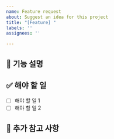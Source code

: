 ```yaml
---
name: Feature request
about: Suggest an idea for this project
title: "[Feature] "
labels: ''
assignees: ''

---
```


## 📌 기능 설명
<!-- 어떤 기능인지 명확하게 설명해주세요. -->

## ✅ 해야 할 일
- [ ] 해야 할 일 1
- [ ] 해야 할 일 2

## 🤔 추가 참고 사항
<!-- 필요한 추가 정보나 참고할 자료가 있다면 적어주세요. -->

